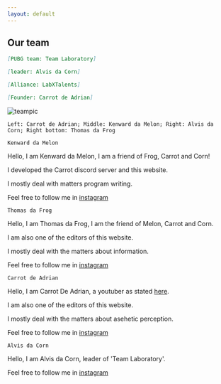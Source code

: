 ```yaml
---
layout: default 
--- 
```


## Our team

```md
[PUBG team: Team Laboratory]

[leader: Alvis da Corn]
```
```md
[Alliance: LabXTalents]

[Founder: Carrot de Adrian]
```

![teampic](https://user-images.githubusercontent.com/77493028/104924892-0add9080-59d9-11eb-91a3-ed00fd0428d2.jpeg)

`Left: Carrot de Adrian; Middle: Kenward da Melon; Right: Alvis da Corn; Right bottom: Thomas da Frog`

  `Kenward da Melon`
  
  Hello, I am Kenward da Melon, I am a friend of Frog, Carrot and Corn!
  
  I developed the Carrot discord server and this website.
  
  I mostly deal with matters program writing.
  
  Feel free to follow me in [instagram](https://www.instagram.com/kenwardc_1122/)

  
  `Thomas da Frog`
  
  Hello, I am Thomas da Frog, I am the friend of Melon, Carrot and Corn.
  
  I am also one of the editors of this website.
  
  I mostly deal with the matters about information. 
  
  Feel free to follow me in [instagram](https://www.instagram.com/thomasng.203/)
  
  
  `Carrot de Adrian`

  Hello, I am Carrot De Adrian, a youtuber as stated [here](https://itzcoolllllll.github.io/carrot/index).
  
  I am also one of the editors of this website.
  
  I mostly deal with the matters about asehetic perception.
  
  Feel free to follow me in [instagram](https://www.instagram.com/skyeccho/)
 
  
  `Alvis da Corn`
  
  Hello, I am Alvis da Corn, leader of 'Team Laboratory'.
  
  Feel free to follow me in [instagram](https://www.instagram.com/yshalvis06/)
  
